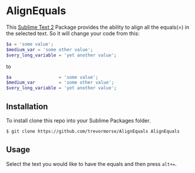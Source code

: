 AlignEquals
===========

This [Sublime Text 2](http://sublimetext.com/2) Package provides the ability to align all the equals(=) in the selected text. So it will change your code from this:

```php
$a = 'some value';
$medium_var = 'some other value';
$very_long_variable = 'yet another value';
```

to

```php
$a                  = 'some value';
$medium_var         = 'some other value';
$very_long_variable = 'yet another value';
```

## Installation
To install clone this repo into your Sublime Packages folder.

```bash
$ git clone https://github.com/trevormorse/AlignEquals AlignEquals
```

## Usage

Select the text you would like to have the equals and then press ```alt+=```.
